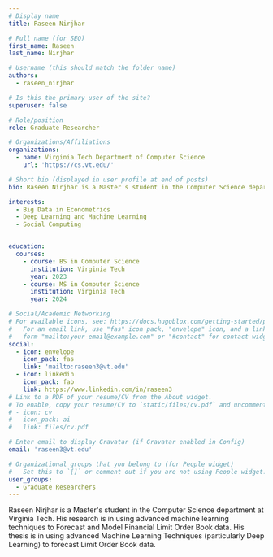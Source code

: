 ```yaml
---
# Display name
title: Raseen Nirjhar

# Full name (for SEO)
first_name: Raseen
last_name: Nirjhar

# Username (this should match the folder name)
authors:
  - raseen_nirjhar

# Is this the primary user of the site?
superuser: false

# Role/position
role: Graduate Researcher

# Organizations/Affiliations
organizations:
  - name: Virginia Tech Department of Computer Science
    url: 'https://cs.vt.edu/'

# Short bio (displayed in user profile at end of posts)
bio: Raseen Nirjhar is a Master's student in the Computer Science department at Virginia Tech. His research is in using advanced machine learning techniques to Forecast and Model Financial Limit Order Book data. His thesis is in using advanced Machine Learning Techniques (particularly Deep Learning) to forecast Limit Order Book data.

interests:
  - Big Data in Econometrics
  - Deep Learning and Machine Learning
  - Social Computing


education:
  courses:
    - course: BS in Computer Science
      institution: Virginia Tech
      year: 2023
    - course: MS in Computer Science
      institution: Virginia Tech
      year: 2024

# Social/Academic Networking
# For available icons, see: https://docs.hugoblox.com/getting-started/page-builder/#icons
#   For an email link, use "fas" icon pack, "envelope" icon, and a link in the
#   form "mailto:your-email@example.com" or "#contact" for contact widget.
social:
  - icon: envelope
    icon_pack: fas
    link: 'mailto:raseen3@vt.edu'
  - icon: linkedin
    icon_pack: fab
    link: https://www.linkedin.com/in/raseen3
# Link to a PDF of your resume/CV from the About widget.
# To enable, copy your resume/CV to `static/files/cv.pdf` and uncomment the lines below.
# - icon: cv
#   icon_pack: ai
#   link: files/cv.pdf

# Enter email to display Gravatar (if Gravatar enabled in Config)
email: 'raseen3@vt.edu'

# Organizational groups that you belong to (for People widget)
#   Set this to `[]` or comment out if you are not using People widget.
user_groups:
  - Graduate Researchers
---
```

Raseen Nirjhar is a Master's student in the Computer Science department at Virginia Tech. His research is in using advanced machine learning techniques to Forecast and Model Financial Limit Order Book data. His thesis is in using advanced Machine Learning Techniques (particularly Deep Learning) to forecast Limit Order Book data.
